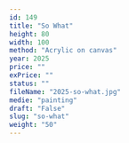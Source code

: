 ```yaml
---
id: 149
title: "So What"
height: 80
width: 100
method: "Acrylic on canvas"
year: 2025
price: ""
exPrice: ""
status: ""
fileName: "2025-so-what.jpg"
medie: "painting"
draft: "False"
slug: "so-what"
weight: "50"
---
```


